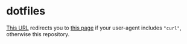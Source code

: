 # dotfiles

[This URL](https://d.yuki.codes) redirects you to [this page](https://github.com/hiraginoyuki/dotfiles/raw/master/auto-install.sh) if your user-agent includes `"curl"`, otherwise this repository.
